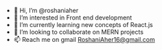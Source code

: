 - 👋 Hi, I’m @roshaniaher
- 👀 I’m interested in Front end development
- 🌱 I’m currently learning new concepts of React.js
- 💞️ I’m looking to collaborate on MERN projects
- 📫 Reach me on gmail RoshaniAher16@gmail.com 




<!---
roshaniaher/roshaniaher is a ✨ special ✨ repository because its `README.md` (this file) appears on your GitHub profile.
You can click the Preview link to take a look at your changes.
--->

